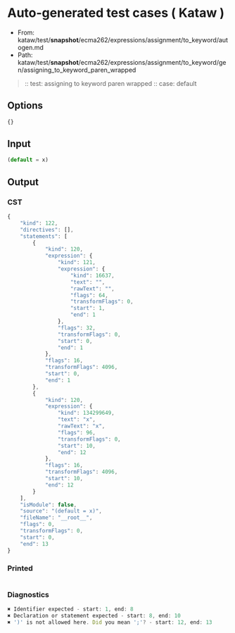 # Auto-generated test cases ( Kataw )
- From: kataw/test/__snapshot__/ecma262/expressions/assignment/to_keyword/autogen.md
- Path: kataw/test/__snapshot__/ecma262/expressions/assignment/to_keyword/gen/assigning_to_keyword_paren_wrapped
> :: test: assigning to keyword paren wrapped
> :: case: default
## Options

`````js
{}
`````
## Input

`````js
(default = x)
`````
## Output

### CST

```javascript
{
    "kind": 122,
    "directives": [],
    "statements": [
        {
            "kind": 120,
            "expression": {
                "kind": 121,
                "expression": {
                    "kind": 16637,
                    "text": "",
                    "rawText": "",
                    "flags": 64,
                    "transformFlags": 0,
                    "start": 1,
                    "end": 1
                },
                "flags": 32,
                "transformFlags": 0,
                "start": 0,
                "end": 1
            },
            "flags": 16,
            "transformFlags": 4096,
            "start": 0,
            "end": 1
        },
        {
            "kind": 120,
            "expression": {
                "kind": 134299649,
                "text": "x",
                "rawText": "x",
                "flags": 96,
                "transformFlags": 0,
                "start": 10,
                "end": 12
            },
            "flags": 16,
            "transformFlags": 4096,
            "start": 10,
            "end": 12
        }
    ],
    "isModule": false,
    "source": "(default = x)",
    "fileName": "__root__",
    "flags": 0,
    "transformFlags": 0,
    "start": 0,
    "end": 13
}
```

### Printed

```javascript

```

### Diagnostics

```javascript
✖ Identifier expected - start: 1, end: 8
✖ Declaration or statement expected - start: 8, end: 10
✖ ')' is not allowed here. Did you mean ';'? - start: 12, end: 13

```

